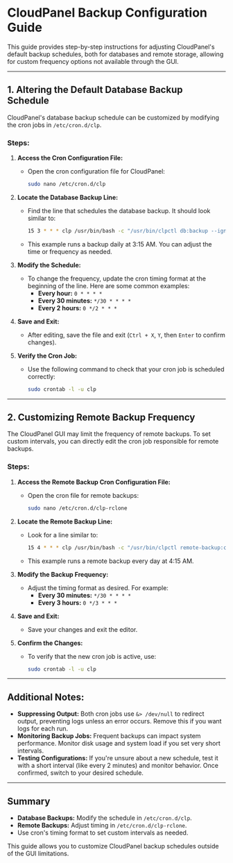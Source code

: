 # CloudPanel Backup Configuration Guide

This guide provides step-by-step instructions for adjusting CloudPanel's default backup schedules, both for databases and remote storage, allowing for custom frequency options not available through the GUI.

---

## 1. Altering the Default Database Backup Schedule

CloudPanel's database backup schedule can be customized by modifying the cron jobs in `/etc/cron.d/clp`.

### Steps:

1. **Access the Cron Configuration File:**
   - Open the cron configuration file for CloudPanel:
     ```bash
     sudo nano /etc/cron.d/clp
     ```

2. **Locate the Database Backup Line:**
   - Find the line that schedules the database backup. It should look similar to:
     ```bash
     15 3 * * * clp /usr/bin/bash -c "/usr/bin/clpctl db:backup --ignoreDatabases='db1,db2' --retentionPeriod=7" &> /dev/null
     ```
   - This example runs a backup daily at 3:15 AM. You can adjust the time or frequency as needed.

3. **Modify the Schedule:**
   - To change the frequency, update the cron timing format at the beginning of the line. Here are some common examples:
     - **Every hour:** `0 * * * *`
     - **Every 30 minutes:** `*/30 * * * *`
     - **Every 2 hours:** `0 */2 * * *`
   
4. **Save and Exit:**
   - After editing, save the file and exit (`Ctrl + X`, `Y`, then `Enter` to confirm changes).

5. **Verify the Cron Job:**
   - Use the following command to check that your cron job is scheduled correctly:
     ```bash
     sudo crontab -l -u clp
     ```

---

## 2. Customizing Remote Backup Frequency

The CloudPanel GUI may limit the frequency of remote backups. To set custom intervals, you can directly edit the cron job responsible for remote backups.

### Steps:

1. **Access the Remote Backup Cron Configuration File:**
   - Open the cron file for remote backups:
     ```bash
     sudo nano /etc/cron.d/clp-rclone
     ```

2. **Locate the Remote Backup Line:**
   - Look for a line similar to:
     ```bash
     15 4 * * * clp /usr/bin/bash -c "/usr/bin/clpctl remote-backup:create --delay=true" &> /dev/null
     ```
   - This example runs a remote backup every day at 4:15 AM.

3. **Modify the Backup Frequency:**
   - Adjust the timing format as desired. For example:
     - **Every 30 minutes:** `*/30 * * * *`
     - **Every 3 hours:** `0 */3 * * *`

4. **Save and Exit:**
   - Save your changes and exit the editor.

5. **Confirm the Changes:**
   - To verify that the new cron job is active, use:
     ```bash
     sudo crontab -l -u clp
     ```

---

## Additional Notes:

- **Suppressing Output:** Both cron jobs use `&> /dev/null` to redirect output, preventing logs unless an error occurs. Remove this if you want logs for each run.
- **Monitoring Backup Jobs:** Frequent backups can impact system performance. Monitor disk usage and system load if you set very short intervals.
- **Testing Configurations:** If you're unsure about a new schedule, test it with a short interval (like every 2 minutes) and monitor behavior. Once confirmed, switch to your desired schedule.

---

## Summary

- **Database Backups:** Modify the schedule in `/etc/cron.d/clp`.
- **Remote Backups:** Adjust timing in `/etc/cron.d/clp-rclone`.
- Use cron's timing format to set custom intervals as needed.

This guide allows you to customize CloudPanel backup schedules outside of the GUI limitations.
